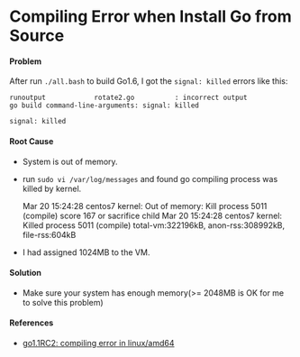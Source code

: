 # Compiling Error when Install Go from Source

#### Problem
After run `./all.bash` to build Go1.6, I got the `signal: killed` errors like this:  

    runoutput            rotate2.go          : incorrect output
    go build command-line-arguments: signal: killed

    signal: killed

#### Root Cause
* System is out of memory.
* run `sudo vi /var/log/messages` and found go compiling process was killed by kernel.  

    Mar 20 15:24:28 centos7 kernel: Out of memory: Kill process 5011 (compile) score 167 or sacrifice child
    Mar 20 15:24:28 centos7 kernel: Killed process 5011 (compile) total-vm:322196kB, anon-rss:308992kB, file-rss:604kB

* I had assigned 1024MB to the VM.

#### Solution
* Make sure your system has enough memory(>= 2048MB is OK for me to solve this problem)

#### References
* [go1.1RC2: compiling error in linux/amd64](https://github.com/golang/go/issues/5432)
